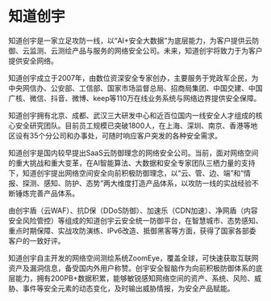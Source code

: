 # 知道创宇


知道创宇是一家立足攻防一线，以“AI+安全大数据”为底层能力，为客户提供云防御、云监测、云测绘产品与服务的网络安全公司。未来，知道创宇将致力于为客户提供安全网络。

知道创宇成立于2007年，由数位资深安全专家创办，主要服务于党政军企民，为中央网信办、公安部、工信部、国家市场监督总局、招商局集团、中国交建、中国广核、微信、抖音、微博、keep等110万在线业务系统与网络边界提供安全保障。

知道创宇拥有北京、成都、武汉三大研发中心和近百位国内一线安全人才组成的核心安全研究团队。目前员工规模已突破1800人，在上海、深圳、南京、香港等地区设有35个分公司和办事处，可随时响应客户突发的各种安全需求。

知道创宇是国内较早提出SaaS云防御理念的网络安全公司。当前，面对网络空间的重大挑战和重大变革，在AI智能算法、大数据和安全专家团队三栖力量的支持下，知道创宇提出网络空间安全向前积极防御理念，以“云、管、边、端”和“情报、探测、感知、防护、态势”两大维度打造产品体系，以攻防一线的实战经验不断锤炼完善产品体系。

由创宇盾（云WAF）、抗D保（DDoS防御）、加速乐（CDN加速）、净网盾（内容安全风险管控）等组成的知道创宇云安全统一防御平台，在智慧城市、态势感知、重点时期保障、实战攻防演练、IPv6改造、抵御黑客等方面，获得了国家各部委客户的一致好评。

知道创宇自主开发的网络空间测绘系统ZoomEye，覆盖全球，可快速获取互联网资产及漏洞信息，备受国内外用户称赞。创宇安全智脑作为向前积极防御体系的底层能力，拥有200PB+数据积累，能够敏锐感知网络空间的资产、系统、风险、威胁、事件等安全元素的动态变化，及时输出威胁情报，为安全产品赋能。
